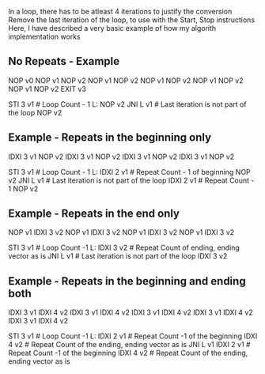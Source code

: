 
In a loop, there has to be atleast 4 iterations to justify the conversion
Remove the last iteration of the loop, to use with the Start, Stop instructions
Here, I have described a very basic example of how my algorith implementation works

## No Repeats - Example
NOP v0
NOP v1
NOP v2
NOP v1
NOP v2
NOP v1
NOP v2
NOP v1
NOP v2
NOP v1
NOP v2
EXIT v3

STI 3 v1  # Loop Count - 1
L:
NOP v2
JNI L v1  # Last iteration is not part of the loop 
NOP v2

## Example - Repeats in the beginning only

IDXI 3 v1
NOP v2
IDXI 3 v1
NOP v2
IDXI 3 v1
NOP v2
IDXI 3 v1
NOP v2

STI 3 v1  # Loop Count - 1 
L:
IDXI 2 v1  # Repeat Count - 1 of beginning
NOP v2
JNI L v1  # Last iteration is not part of the loop
IDXI 2 v1  # Repeat Count - 1
NOP v2

## Example - Repeats in the end only

NOP v1
IDXI 3 v2
NOP v1
IDXI 3 v2
NOP v1
IDXI 3 v2
NOP v1
IDXI 3 v2

STI 3 v1  # Loop Count -1
L:
IDXI 3 v2  # Repeat Count of ending, ending vector as is
JNI L v1  # Last iteration is not part of the loop
IDXI 3 v2 

## Example - Repeats in the beginning and ending both

IDXI 3 v1
IDXI 4 v2
IDXI 3 v1
IDXI 4 v2
IDXI 3 v1
IDXI 4 v2
IDXI 3 v1
IDXI 4 v2
IDXI 3 v1
IDXI 4 v2

STI 3 v1  # Loop Count -1 
L:
IDXI 2 v1  # Repeat Count -1 of the beginning
IDXI 4 v2  # Repeat Count of the ending, ending vector as is
JNI L v1
IDXI 2 v1  # Repeat Count -1 of the beginning
IDXI 4 v2  # Repeat Count of the ending, ending vector as is
